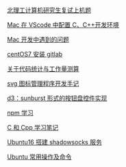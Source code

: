<!-- 2020-2-26 11:26 -->

[北理工计算机研究生复试上机题](北理工计算机研究生复试上机题.md)

<!-- [C 语言学习笔记](C语言学习笔记.md) -->

<!-- 2020-2-8 -->

[Mac 在 VScode 中配置 C、C++开发环境](Mac在VScode中配置C、C++开发环境.md)

<!-- 2020-1-31 -->

[Mac 开发中遇到的问题](Mac开发中遇到的问题.md)

<!-- 2019-7-24 -->

[centOS7 安装 gitlab](centOS7安装gitlab.md)

<!-- 2019-7-23 -->

[关于代码统计与工作量测算](关于代码统计与工作量测算.md)

<!-- 2019-7-11 -->

[svg 图标管理程序开发手记](svg图标管理程序开发手记.md)

<!-- 2019-6-26 -->

[d3：sunburst 形式的按钮盘控件实现](d3：sunburst形式的按钮盘控件实现.md)

<!-- 2019-3-21 -->

[npm 学习](npm学习.md)

<!-- 2018-9-9 8:56 -->

[C 和 Cpp 学习笔记](C和Cpp学习笔记.md)

<!-- 2018-9-1 -->

[Ubuntu16 搭建 shadowsocks 服务](Ubuntu16搭建shadowsocks服务.md)

<!-- 2018-6-6 -->

[Ubuntu 常用操作及命令](Ubuntu常用操作及命令.md)
